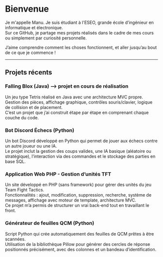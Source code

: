 # Bienvenue

Je m'appelle Manu. Je suis étudiant à l'ESEO, grande école d’ingénieur en informatique et électronique.  
Sur ce GitHub, je partage mes projets réalisés dans le cadre de mes cours ou simplement par curiosité personnelle.

J’aime comprendre comment les choses fonctionnent, et aller jusqu’au bout de ce que je commence !

---

## Projets récents

### Falling Blox (Java) --> projet en cours de réalisation
Un jeu type Tetris réalisé en Java avec une architecture MVC propre.  
Gestion des pièces, affichage graphique, contrôles souris/clavier, logique de collision et de placement.  
C’est un projet que j’ai construit étape par étape en comprenant chaque couche du code.

### Bot Discord Échecs (Python)
Un bot Discord développé en Python qui permet de jouer aux échecs contre un autre joueur ou une IA.  
Le projet inclut la gestion des coups valides, une IA basique (aléatoire ou stratégique), l’interaction via des commandes et le stockage des parties en base SQL.

### Application Web PHP - Gestion d’unités TFT
Un site développé en PHP (sans framework) pour gérer des unités du jeu Team Fight Tactics.  
Fonctionnalités : ajout, modification, suppression, recherche, système de messages, affichage avec moteur de template, architecture MVC.  
Ce projet m’a permis de structurer un vrai back-end tout en travaillant le front.

### Générateur de feuilles QCM (Python)
Script Python qui crée automatiquement des feuilles de QCM prêtes à être scannées.  
Utilisation de la bibliothèque Pillow pour générer des cercles de réponse positionnés précisément, avec des colonnes et un bandeau d’identification.
